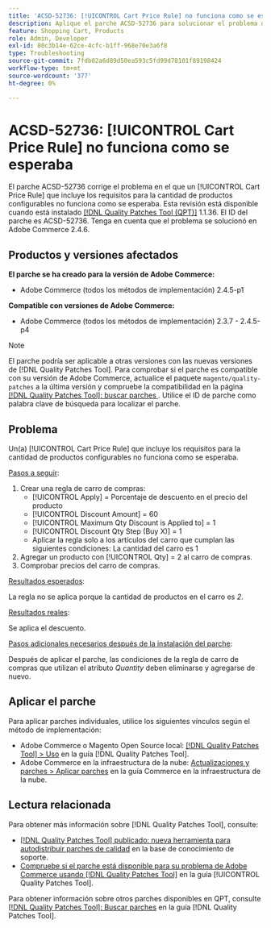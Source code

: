 ```yaml
---
title: 'ACSD-52736: [!UICONTROL Cart Price Rule] no funciona como se esperaba'
description: Aplique el parche ACSD-52736 para solucionar el problema de Adobe Commerce donde un [!UICONTROL Cart Price Rule] que incluye los requisitos para la cantidad de productos configurables no funciona como se esperaba.
feature: Shopping Cart, Products
role: Admin, Developer
exl-id: 80c3b14e-62ce-4cfc-b1ff-968e70e3a6f8
type: Troubleshooting
source-git-commit: 7fdb02a6d89d50ea593c5fd99d78101f89198424
workflow-type: tm+mt
source-wordcount: '377'
ht-degree: 0%

---
```


# ACSD-52736: [!UICONTROL Cart Price Rule] no funciona como se esperaba

El parche ACSD-52736 corrige el problema en el que un [!UICONTROL Cart Price Rule] que incluye los requisitos para la cantidad de productos configurables no funciona como se esperaba. Esta revisión está disponible cuando está instalado [[!DNL Quality Patches Tool (QPT)]](https://experienceleague.adobe.com/es/docs/commerce-operations/tools/quality-patches-tool/quality-patches-tool-to-self-serve-quality-patches) 1.1.36. El ID del parche es ACSD-52736. Tenga en cuenta que el problema se solucionó en Adobe Commerce 2.4.6.

## Productos y versiones afectados

**El parche se ha creado para la versión de Adobe Commerce:**

* Adobe Commerce (todos los métodos de implementación) 2.4.5-p1

**Compatible con versiones de Adobe Commerce:**

* Adobe Commerce (todos los métodos de implementación) 2.3.7 - 2.4.5-p4

>[!NOTE]
>
>El parche podría ser aplicable a otras versiones con las nuevas versiones de [!DNL Quality Patches Tool]. Para comprobar si el parche es compatible con su versión de Adobe Commerce, actualice el paquete `magento/quality-patches` a la última versión y compruebe la compatibilidad en la página [[!DNL Quality Patches Tool]: buscar parches &#x200B;](https://experienceleague.adobe.com/tools/commerce-quality-patches/index.html?lang=es). Utilice el ID de parche como palabra clave de búsqueda para localizar el parche.

## Problema

Un(a) [!UICONTROL Cart Price Rule] que incluye los requisitos para la cantidad de productos configurables no funciona como se esperaba.

<u>Pasos a seguir</u>:

1. Crear una regla de carro de compras:
   * [!UICONTROL Apply] = Porcentaje de descuento en el precio del producto
   * [!UICONTROL Discount Amount] = 60
   * [!UICONTROL Maximum Qty Discount is Applied to] = 1
   * [!UICONTROL Discount Qty Step (Buy X)] = 1
   * Aplicar la regla solo a los artículos del carro que cumplan las siguientes condiciones: La cantidad del carro es 1
2. Agregar un producto con [!UICONTROL Qty] = 2 al carro de compras.
3. Comprobar precios del carro de compras.

<u>Resultados esperados</u>:

La regla no se aplica porque la cantidad de productos en el carro es *2*.

<u>Resultados reales</u>:

Se aplica el descuento.

<u> Pasos adicionales necesarios después de la instalación del parche</u>:

Después de aplicar el parche, las condiciones de la regla de carro de compras que utilizan el atributo *Quantity* deben eliminarse y agregarse de nuevo.

## Aplicar el parche

Para aplicar parches individuales, utilice los siguientes vínculos según el método de implementación:

* Adobe Commerce o Magento Open Source local: [[!DNL Quality Patches Tool] > Uso](/help/tools/quality-patches-tool/usage.md) en la guía [!DNL Quality Patches Tool].
* Adobe Commerce en la infraestructura de la nube: [Actualizaciones y parches > Aplicar parches](https://experienceleague.adobe.com/docs/commerce-cloud-service/user-guide/develop/upgrade/apply-patches.html?lang=es) en la guía Commerce en la infraestructura de la nube.

## Lectura relacionada

Para obtener más información sobre [!DNL Quality Patches Tool], consulte:

* [[!DNL Quality Patches Tool] publicado: nueva herramienta para autodistribuir parches de calidad](https://experienceleague.adobe.com/es/docs/commerce-operations/tools/quality-patches-tool/quality-patches-tool-to-self-serve-quality-patches) en la base de conocimiento de soporte.
* [Compruebe si el parche está disponible para su problema de Adobe Commerce usando [!DNL Quality Patches Tool]](/help/tools/quality-patches-tool/patches-available-in-qpt/check-patch-for-magento-issue-with-magento-quality-patches.md) en la guía [!UICONTROL Quality Patches Tool].


Para obtener información sobre otros parches disponibles en QPT, consulte [[!DNL Quality Patches Tool]: Buscar parches](https://experienceleague.adobe.com/tools/commerce-quality-patches/index.html?lang=es) en la guía [!DNL Quality Patches Tool].
